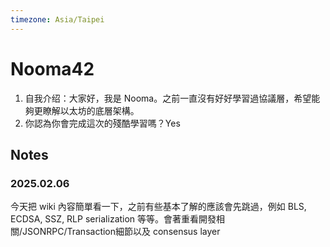 ```yaml
---
timezone: Asia/Taipei
---
```


# Nooma42

1. 自我介绍：大家好，我是 Nooma。之前一直沒有好好學習過協議層，希望能夠更瞭解以太坊的底層架構。
2. 你認為你會完成這次的殘酷學習嗎？Yes

## Notes

### 2025.02.06

今天把 wiki 內容簡單看一下，之前有些基本了解的應該會先跳過，例如 BLS, ECDSA, SSZ, RLP serialization 等等。會著重看開發相關/JSONRPC/Transaction細節以及 consensus layer

